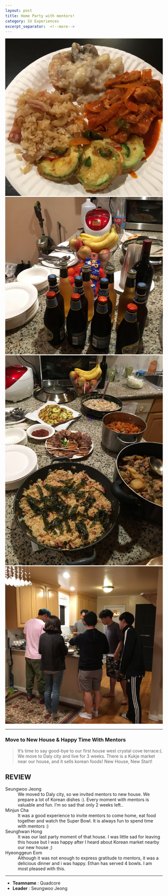 ```yaml
---
layout: post
title: Home Party with mentors!
category: SV Experiences
excerpt_separator:  <!--more-->
---
```


![Alt text](/assets/img/zip1.JPG)
![Alt text](/assets/img/zip2.JPG)
![Alt text](/assets/img/zip3.JPG)
![Alt text](/assets/img/zip4.JPG)

* * *

### Move to New House & Happy Time With Mentors
> It’s time to say good-bye to our first house west crystal cove terrace:(. We move to Daly city and live for 3 weeks. There is a Kukje market near our house, and it sells korean foods! 
New House, New Start! 


## REVIEW
<dl>
    <dt>Seungwoo Jeong</dt>
        <dd>We moved to Daly city, so we invited mentors to new house. We prepare a lot of Korean dishes :). Every moment with mentors is valuable and fun. I’m so sad that only 2 weeks left..
    </dd>
    <dt>Minjun Cha</dt>
        <dd> It was a good experience to invite mentors to come home, eat food together and watch the Super Bowl. It is always fun to spend time with mentors :)
        </dd>
    <dt>Seunghwan Hong</dt>
        <dd> It was our last party moment of that house. I was little sad for leaving this house but I was happy after I heard about Korean market nearby our new house ;)
        </dd>
    <dt>Hyeonggeun Eom</dt>
        <dd>Although it was not enough to express gratitude to mentors, it was a delicious dinner and i was happy. Ethan has served 4 bowls. I am most pleased with this.
        </dd>
</dl>

* * *

- **Teamname** : Quadcore 
- **Leader** : Seungwoo Jeong




